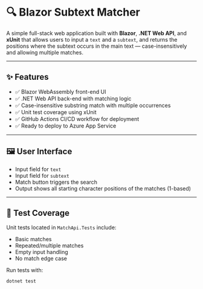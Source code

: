 # 🔍 Blazor Subtext Matcher

A simple full-stack web application built with **Blazor**, **.NET Web API**, and **xUnit** that allows users to input a `text` and a `subtext`, and returns the positions where the subtext occurs in the main text — case-insensitively and allowing multiple matches.

---

## ✨ Features

- ✅ Blazor WebAssembly front-end UI
- ✅ .NET Web API back-end with matching logic
- ✅ Case-insensitive substring match with multiple occurrences
- ✅ Unit test coverage using xUnit
- ✅ GitHub Actions CI/CD workflow for deployment
- ✅ Ready to deploy to Azure App Service

---

## 🖼️ User Interface

- Input field for `text`
- Input field for `subtext`
- Match button triggers the search
- Output shows all starting character positions of the matches (1-based)

---

## 🧪 Test Coverage

Unit tests located in `MatchApi.Tests` include:
- Basic matches
- Repeated/multiple matches
- Empty input handling
- No match edge case

Run tests with:

```bash
dotnet test
